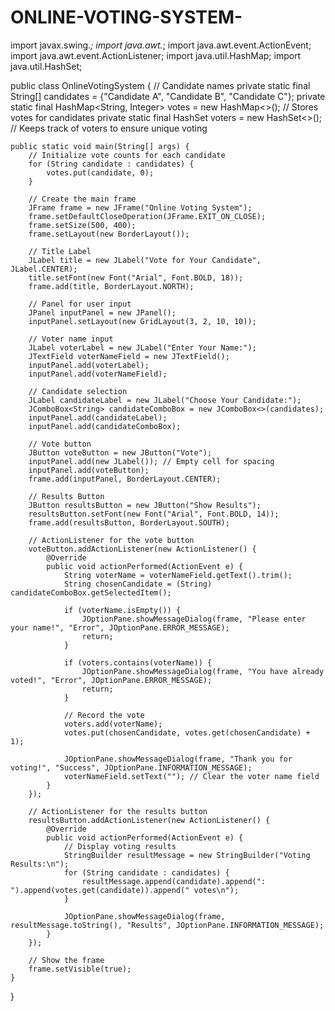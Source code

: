 # ONLINE-VOTING-SYSTEM-
import javax.swing.*;
import java.awt.*;
import java.awt.event.ActionEvent;
import java.awt.event.ActionListener;
import java.util.HashMap;
import java.util.HashSet;

public class OnlineVotingSystem {
    // Candidate names
    private static final String[] candidates = {"Candidate A", "Candidate B", "Candidate C"};
    private static final HashMap<String, Integer> votes = new HashMap<>(); // Stores votes for candidates
    private static final HashSet<String> voters = new HashSet<>(); // Keeps track of voters to ensure unique voting

    public static void main(String[] args) {
        // Initialize vote counts for each candidate
        for (String candidate : candidates) {
            votes.put(candidate, 0);
        }

        // Create the main frame
        JFrame frame = new JFrame("Online Voting System");
        frame.setDefaultCloseOperation(JFrame.EXIT_ON_CLOSE);
        frame.setSize(500, 400);
        frame.setLayout(new BorderLayout());

        // Title Label
        JLabel title = new JLabel("Vote for Your Candidate", JLabel.CENTER);
        title.setFont(new Font("Arial", Font.BOLD, 18));
        frame.add(title, BorderLayout.NORTH);

        // Panel for user input
        JPanel inputPanel = new JPanel();
        inputPanel.setLayout(new GridLayout(3, 2, 10, 10));

        // Voter name input
        JLabel voterLabel = new JLabel("Enter Your Name:");
        JTextField voterNameField = new JTextField();
        inputPanel.add(voterLabel);
        inputPanel.add(voterNameField);

        // Candidate selection
        JLabel candidateLabel = new JLabel("Choose Your Candidate:");
        JComboBox<String> candidateComboBox = new JComboBox<>(candidates);
        inputPanel.add(candidateLabel);
        inputPanel.add(candidateComboBox);

        // Vote button
        JButton voteButton = new JButton("Vote");
        inputPanel.add(new JLabel()); // Empty cell for spacing
        inputPanel.add(voteButton);
        frame.add(inputPanel, BorderLayout.CENTER);

        // Results Button
        JButton resultsButton = new JButton("Show Results");
        resultsButton.setFont(new Font("Arial", Font.BOLD, 14));
        frame.add(resultsButton, BorderLayout.SOUTH);

        // ActionListener for the vote button
        voteButton.addActionListener(new ActionListener() {
            @Override
            public void actionPerformed(ActionEvent e) {
                String voterName = voterNameField.getText().trim();
                String chosenCandidate = (String) candidateComboBox.getSelectedItem();

                if (voterName.isEmpty()) {
                    JOptionPane.showMessageDialog(frame, "Please enter your name!", "Error", JOptionPane.ERROR_MESSAGE);
                    return;
                }

                if (voters.contains(voterName)) {
                    JOptionPane.showMessageDialog(frame, "You have already voted!", "Error", JOptionPane.ERROR_MESSAGE);
                    return;
                }

                // Record the vote
                voters.add(voterName);
                votes.put(chosenCandidate, votes.get(chosenCandidate) + 1);

                JOptionPane.showMessageDialog(frame, "Thank you for voting!", "Success", JOptionPane.INFORMATION_MESSAGE);
                voterNameField.setText(""); // Clear the voter name field
            }
        });

        // ActionListener for the results button
        resultsButton.addActionListener(new ActionListener() {
            @Override
            public void actionPerformed(ActionEvent e) {
                // Display voting results
                StringBuilder resultMessage = new StringBuilder("Voting Results:\n");
                for (String candidate : candidates) {
                    resultMessage.append(candidate).append(": ").append(votes.get(candidate)).append(" votes\n");
                }

                JOptionPane.showMessageDialog(frame, resultMessage.toString(), "Results", JOptionPane.INFORMATION_MESSAGE);
            }
        });

        // Show the frame
        frame.setVisible(true);
    }
}

